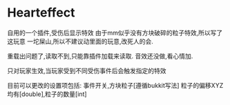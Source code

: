 # Hearteffect
自用的一个插件,受伤后显示特效
由于mm似乎没有方块破碎的粒子特效,所以写了这玩意
一坨屎山,所以不建议动里面的玩意,改死人的会.

重载出问题了,读取不到,只能靠插件加载来读取.
音效还没做,看心情加.

只对玩家生效,当玩家受到不同受伤事件后会触发指定的特效

目前可以更改的设置项包括: 事件开关,方块粒子[遵循bukkit写法] 粒子的偏移XYZ均有[double],粒子的数量[int]
